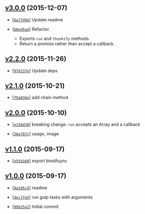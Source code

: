 <!-- de8cc42 1449481849000 -->

## [v3.0.0](https://github.com/zoubin/run-callback/commit/de8cc42) (2015-12-07)

* [[`6a77d9e`](https://github.com/zoubin/run-callback/commit/6a77d9e)] Update readme

* [[`b6ed5ae`](https://github.com/zoubin/run-callback/commit/b6ed5ae)] Refactor.

    
    * Exports `run` and `thunkify` methods.
    * Return a promise rather than accept a callback.

## [v2.2.0](https://github.com/zoubin/run-callback/commit/806de1e) (2015-11-26)

* [[`976237e`](https://github.com/zoubin/run-callback/commit/976237e)] Update deps

## [v2.1.0](https://github.com/zoubin/run-callback/commit/de41b4c) (2015-10-21)

* [[`f9a036e`](https://github.com/zoubin/run-callback/commit/f9a036e)] add chain method

## [v2.0.0](https://github.com/zoubin/run-callback/commit/47a4be8) (2015-10-10)

* [[`e158d38`](https://github.com/zoubin/run-callback/commit/e158d38)] breaking change: `run` accepts an Array and a callback

* [[`26e787c`](https://github.com/zoubin/run-callback/commit/26e787c)] usage, image

## [v1.1.0](https://github.com/zoubin/run-callback/commit/fe0f9c5) (2015-09-17)

* [[`e55b168`](https://github.com/zoubin/run-callback/commit/e55b168)] export bindAsync

## [v1.0.0](https://github.com/zoubin/run-callback/commit/914aace) (2015-09-17)

* [[`0a3d5c5`](https://github.com/zoubin/run-callback/commit/0a3d5c5)] readme

* [[`4ec1fe5`](https://github.com/zoubin/run-callback/commit/4ec1fe5)] run gulp tasks with arguments

* [[`89b25a2`](https://github.com/zoubin/run-callback/commit/89b25a2)] Initial commit

